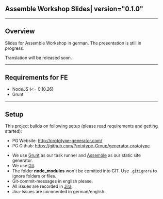 ## Assemble Workshop Slides| version="0.1.0"

---------------------------------------------------

## Overview

Slides for Assemble Workshop in german. The presentation is still in progress.

Translation will be released soon. 

---------------------------------------------------
## Requirements for FE
* NodeJS (<= 0.10.26)
* Grunt

---------------------------------------------------
## Setup

This project builds on following setup (please read requirements and getting started):

* PG Website: http://prototype-generator.com/
* PG Github: https://github.com/Prototype-Group/generator-prototype

- We use [Grunt](http://gruntjs.com/) as our task runner and [Assemble](http://assemble.io/) as our static site generator.
- We use [Git](#).
- The folder __node_modules__ won't be comitted into GIT. Use ```.gitignore``` to ignore folders or files.
- Git-commit-messages in english please.
- All issues are recorded in [Jira](#).
- Jira-Issues are commented in german/english.